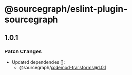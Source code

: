 # @sourcegraph/eslint-plugin-sourcegraph

## 1.0.1

### Patch Changes

- Updated dependencies []:
  - @sourcegraph/codemod-transforms@1.0.1
